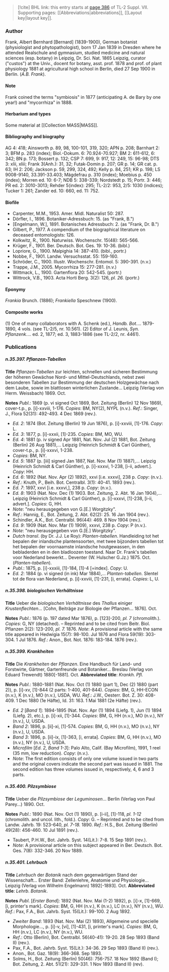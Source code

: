 > [!cite] BHL link: this entry starts at [page 386](https://www.biodiversitylibrary.org/item/103834#page/408/mode/1up) of TL-2 Suppl. VII.
> Supporting pages: [[Abbreviations|abbreviations]], [[Layout key|layout key]].

### Author

Frank, Albert Bernhard \[Bernard\] (1839-1900), German botanist (physiologist and phytopathologist), born 17 Jan 1839 in Dresden where he attended Realschule and gymnasium, studied medicine and natural sciences (esp. botany) in Leipzig, Dr. Sci. Nat. 1865 Leipzig, curator ("custos") at the Univ., docent for botany, asst. prof. 1878 and prof. of plant physiology 1881 at agricultural high school in Berlin, died 27 Sep 1900 in Berlin. (*A.B. Frank*).

#### Note

Frank coined the terms "symbiosis" in 1877 (anticipating A. de Bary by one year!) and "mycorrhiza" in 1888.

#### Herbarium and types

Some material at [[Collection MASS|MASS]].

#### Bibliography and biography

AG 4: 418; Ainsworth p. 89, 98, 100-101, 319, 320; APN p. 208; Barnhart 2: 3; BFM p. 283 (index); Biol.-Dokum. 6: 70.924-70.927; BM 2: 611-612, 6: 342; BN p. 173; Bossert p. 132; CSP 7: 699, 9: 917, 12: 249, 15: 96-98; DTS 3: xlii, xliii; Frank 3(Anh.): 31, 32; Futak-Domin p. 207; GR p. 14; GR cat. p. 63; IH 2: 206; Jackson p. 59, 299, 324, 492; Kelly p. 84, 251; KR p. 198; LS 9008-9140, 33.391-33.403; Mägdefrau p. 310 (index); Moebius p. 450 (index); Morren ed. 10: 6-7; NDB 5: 338-339; Nordstedt p. 15; Portr. 3: 446; PR ed. 2: 3010-3013; Rehder 5(index): 295; TL-2/2: 953, 2/5: 1030 (indices); Tucker 1: 261; Zander ed. 10: 660, ed. 11: 752.

#### Biofile

- Carpenter, M.M., 1953. Amer. Midl. Naturalist 50: 287.
- Dörfler, I., 1896. Botaniker-Adressbuch: 15. (as "Frank, B.")
- \[Engelmann, W.\], 1891. Botanisches Adressbuch: 2. (as "Frank, Dr. B.")
- Gilbert, P., 1977. A compendium of the biographical literature on deceased entomologists: 126.
- Kolkwitz, R., 1900. Naturwiss. Wochenschr. 15(48): 565-566.
- Krüger, F., 1901. Ber. Deutsch. Bot. Ges. 19: 10-36. (bibl.)
- Lopriore, G., 1900. Malpighia 14: 387-410. (bibl., portr.)
- Nobbe, F., 1901. Landw. Versuchsstat. 55: 159-160.
- Schröder, C., 1900. Illustr. Wochenschr. Entomol. 5: 390-391. (n.v.)
- Trappe, J.M., 2005. Mycorrhiza 15: 277-281. (n.v.)
- Wittmack, L., 1900. Gartenflora 20: 542-545. (portr.)
- Wittrock, V.B., 1903. Acta Horti Berg. 3(2): 126, *pl. 26.* (portr.)

#### Eponymy

*Frankia* Brunch. (1886); *Frankiella* Speschnew (1900).

#### Composite works

(1) One of many collaborators with A. Schenk (ed.), *Handb. Bot.*... 1879-1890, 4 vols. (see TL-2/5, nr. 10.561).
(2) Editor of J. Leunis, *Syn. Pflanzenk.*... ed. 2, 1877; ed. 3, 1883-1886 (see TL-2/2, nr. 4461).

### Publications

##### n.35.397. Pflanzen-Tabellen

**Title**
*Pflanzen-Tabellen* zur leichten, schnellen und sicheren Bestimmung der höheren Gewächse Nord- und Mittel-Deutschlands, nebst zwei besonderen Tabellen zur Bestimmung der deutschen Holzgewächse nach dem Laube, sowie im blattlosen winterlichen Zustande... Leipzig (Verlag von Herm. Weissbach) 1869. Oct.

**Notes**
*Publ*.: 1869 (p. vi signed Oct 1869, Bot. Zeitung (Berlin) 12 Nov 1869), cover-t.p., p. \[i\]-xxviii, 1-176. C*opies*: BM, NY(2), NYPL (n.v.).
*Ref*.: Singer, J., Flora 52(31): 492-493. 4 Dec 1869 (rev.).
- *Ed. 2*: 1874 (Bot. Zeitung (Berlin) 19 Jun 1876), p. \[i\]-xxviii, \[1\]-176. *Copy*: L.
- *Ed. 3*: 1877, p. \[i\]-xxxii, \[1\]-235. *Copies*: BM, MO, WU.
- *Ed. 4*: 1881 (p. iv signed Apr 1881, Nat. Nov. Jul (2) 1881, Bot. Zeitung (Berlin) 26 Aug 1881),... Leipzig (Heinrich Schmidt & Carl Günther), cover-t.p., p. \[i\]-xxxvi, 1-238.
- *Copies*: BM, NY.
- *Ed. 5*: 1887 (p. \[iii\] signed Jan 1887, Nat. Nov. Mar (1) 1887),... Leipzig (Heinrich Schmidt & Carl Günther), p. \[i\]-xxxvi, 1-238, \[i-ii, advert.\]. *Copy*: HH.
- *Ed. 6*: 1892 (Nat. Nov. Apr (2) 1892), xxvi \[i.e. xxxvi\], 238 p. *Copy*: (n.v.).
- *Ref*.: Knuth, P., Beih. Bot. Centralbl. 3(1): 40-41. 1893 (rev.).
- *Ed. 7*: 1897, xxvi \[i.e. xxxvi,\], 238 p. *Copy*: (n.v.).
- *Ed. 8*: 1903 (Nat. Nov. Dec (1) 1903. Bot. Zeitung, 2. Abt. 16 Jan 1904),... Leipzig (Heinrich Schmidt & Carl Günther), p. \[i\]-xxxvi, \[1\]-238, \[i-ii, advert.\]. *Copies*: G, HH.
- *Note*: "neu herausgegeben von G.\[E.\] Worgitzky".
- *Ref*.: Hannig, E., Bot. Zeitung, 2. Abt. 62(2): 25. 16 Jan 1904 (rev.).
- Schindler, A.K., Bot. Centralbl. 96(44): 469. 8 Nov 1904 (rev.).
- *Ed. 9*: 1909 (Nat. Nov. Mar (1) 1909), xxxvi, 238 p. *Copy*: P (n.v.).
- *Note*: "neu herausgegeben von G.\[E.\] Worgitzky".
- *Dutch transl*. (by Dr. J.J. Le Roy): *Planten-tabellen*. Handleiding tot het bepalen der inlandsche plantensoorten, met twee bijzonders tabellen tot het bepalen der voornaamste inlandsche houtgewassen, in den bebladerden en in den bladloozen toestand. Naar Dr. Frank's tabellen voor Nederland bewerkt... Deventer (W. Hulscher G.Jz.) 1875. Oct. (*Planten-tabellen*).
- *Publ*.: 1875, p. \[i\]-xxxiii, \[1\]-184, \[1\]-4 \[=index\]. *Copy*: U.
- *Ed. 2*: 1884 (p. vi signed (in ink) Mar 1884),... *Planten-tabellen*. Slentel tot de flora van Nederland, p. \[i\]-xxviii, \[1\]-231, \[i, errata\]. *Copies*: L, U.

##### n.35.398. biologischen Verhältnisse

**Title**
Ueber die *biologischen Verhältnisse* des *Thallus* einiger *Krustenflechten*... \[Cohn, Beiträge zur Biologie der Pflanzen... 1876\]. Oct.

**Notes**
*Publ*.: 1876 (p. 197 dated Mar 1876), p. \[123\]-200, *pl. 7* (chromolith.). *Copies*: G, NY (detached). – Reprinted and to be cited from Beitr. Biol. Pflanzen 2(2): 123-200, *pl. 7.* 1876.
*Note*: A provisional article with the same title appeared in Hedwigia 15(7): 98-100. Jul 1876 and Flora 59(19): 303-304. 1 Jul 1876.
*Ref*.: Anon., Bot. Not. 1876: 183-184. 1876 (rev.).

##### n.35.399. Krankheiten

**Title**
Die *Krankheiten* der *Pflanzen*. Eine Handbuch für Land- und Forstwirte, Gärtner, Gartenfreunde und Botaniker... Breslau (Verlag von Eduard Trewendt) 1880\[-1881\]. Oct.
**Abbreviated title**: *Krankh. Pfl.*

**Notes**
*Publ*.: 1880-1881 (Nat. Nov. Oct (1) 1880 (part 1), Dec (2) 1880 (part 2)), p. \[i\]-xv, \[1\]-844 (2 parts: 1-400, 401-844). *Copies*: BM, G, HH-ECON (n.v.), K (n.v.), MO (n.v.), USDA, WU.
*Ref*.: J.W., Oesterr. Bot. Z. 30: 408-409. 1 Dec 1880 (1e Häfte), Id. 31: 163. 1 Mai 1881 (2e Häfte) (rev.).
- *Ed. 2* \[*Band 1*\]: 1894-1895 (Nat. Nov. Apr (1) 1894 (Liefg. 1), Jun (1) 1894 (Liefg. 2), etc.), p. \[i\]-xii, \[1\]-344. *Copies*: BM, G, HH (n.v.), MO (n.v.), NY (n.v.), U, USDA.
- *Band 2*: 1896, p. \[ii\]-xi, \[1\]-574. *Copies*: BM, G, HH (n.v.), MO (n.v.), NY (n.v.), U, USDA.
- *Band 3*: 1896, p. \[ii\]-ix, \[1\]-363, \[i, errata\]. *Copies*: BM, G, HH (n.v.), MO (n.v.), NY (n.v.), U, USDA.
- *Microfilm* \[*Ed. 2, Band 1-3*\]: Palo Alto, Calif. (Bay Microfilm), 1991, 1 reel (35 mm, low reduction). *Copy*: (n.v.).
- *Note*: The first edition consists of only one volume issued in two parts and the original covers indicate the second part was issued in 1881. The second edition has three volumes issued in, respectively, 4, 6 and 3 parts.

##### n.35.400. Pilzsymbiose

**Title**
Ueber die *Pilzsymbiose* der *Leguminosen*... Berlin (Verlag von Paul Parey...) 1890. Oct.

**Notes**
*Publ*.: 1890 (Nat. Nov. Oct (1) 1890), p. \[i-ii\], \[1\]-118, *pl. 1-12* (chromolith. and uncol. lith., fold.). *Copy*: G. – Reprinted and to be cited from Landw. Jahrb. 19: 523-640, *pl. 7-18.* 1890.
*Ref*.: H.S., Bot. Zeitung (Berlin) 49(28): 456-460. 10 Jul 1891 (rev.).
- Taubert, P.H.W., Bot. Jahrb. Syst. 14(Lit.): 7-8. 15 Sep 1891 (rev.).
- *Note*: A provisional article on this subject appeared in Ber. Deutsch. Bot. Ges. 7(8): 332-346. 20 Nov 1889.

##### n.35.401. Lehrbuch

**Title**
*Lehrbuch* der *Botanik* nach dem gegenwärtigen Stand der Wissenschaft... Erster Band: Zellenlehre, Anatomie und Physiologie... Leipzig (Verlag von Wilhelm Engelmann) 1892\[-1893\]. Oct.
**Abbreviated title**: *Lehrb*. *Botanik*.

**Notes**
*Publ*. \[*Erster Band*\]: 1892 (Nat. Nov. Mai (1-2) 1892), p. \[i\]-x, \[1\]-669, \[i, printer's mark\].
*Copies*: BM, G, HH (n.v.), K (n.v.), LC (n.v.), NY (n.v.), WU.
*Ref*.: Pax, F.A., Bot. Jahrb. Syst. 15(Lit.): 99-100. 2 Aug 1892.
- *Zweiter Band*: 1893 (Nat. Nov. Mai (2) 1893), Allgemeine und specielle Morphologie..., p. \[i\]-v, \[vi\], \[1\]-431, \[i, printer's mark\]. *Copies*: BM, G, HH (n.v.), LC (n.v.), NY (n.v.), WU.
- *Ref*.: Otto (Berlin), Bot. Centralbl. 56(40-41): 19-20. 28 Sep 1893 (Band II) (rev.).
- Pax, F.A., Bot. Jahrb. Syst. 15(Lit.): 34-36. 29 Sep 1893 (Band II) (rev.).
- Anon., Bot. Gaz. 18(9): 366-368. Sep 1893.
- Solms, H., Bot. Zeitung (Berlin) 50(46): 756-757. 18 Nov 1892 (Band I); Bot. Zeitung, 2. Abt. 51(21): 329-331. 1 Nov 1893 (Band II) (rev).

